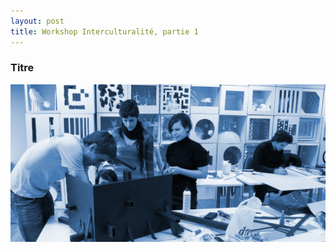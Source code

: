 ```yaml
---
layout: post
title: Workshop Interculturalité, partie 1
---
```


### Titre

<img src="/../img/1609_workshop-1.jpg"/>